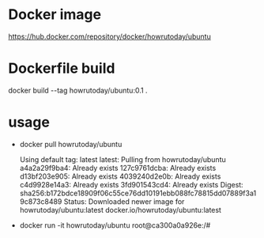 # Docker image
https://hub.docker.com/repository/docker/howrutoday/ubuntu

# Dockerfile build
docker build --tag howrutoday/ubuntu:0.1 .

# usage
* docker pull howrutoday/ubuntu

    Using default tag: latest
    latest: Pulling from howrutoday/ubuntu
    a4a2a29f9ba4: Already exists
    127c9761dcba: Already exists
    d13bf203e905: Already exists
    4039240d2e0b: Already exists
    c4d9928e14a3: Already exists
    3fd901543cd4: Already exists
    Digest: sha256:b172bdce18909f06c55ce76dd10191ebb088fc78815dd07889f3a19c873c8489
    Status: Downloaded newer image for howrutoday/ubuntu:latest
    docker.io/howrutoday/ubuntu:latest

* docker run -it howrutoday/ubuntu
    root@ca300a0a926e:/#


